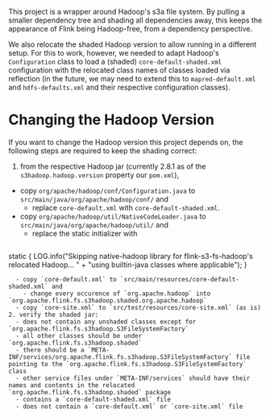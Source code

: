 This project is a wrapper around Hadoop's s3a file system. By pulling a smaller dependency tree and
shading all dependencies away, this keeps the appearance of Flink being Hadoop-free,
from a dependency perspective.

We also relocate the shaded Hadoop version to allow running in a different
setup. For this to work, however, we needed to adapt Hadoop's `Configuration`
class to load a (shaded) `core-default-shaded.xml` configuration with the
relocated class names of classes loaded via reflection
(in the future, we may need to extend this to `mapred-default.xml` and `hdfs-defaults.xml` and their respective configuration classes).

# Changing the Hadoop Version

If you want to change the Hadoop version this project depends on, the following
steps are required to keep the shading correct:

1. from the respective Hadoop jar (currently 2.8.1 as of the `s3hadoop.hadoop.version` property our `pom.xml`),
  - copy `org/apache/hadoop/conf/Configuration.java` to `src/main/java/org/apache/hadoop/conf/` and
    - replace `core-default.xml` with `core-default-shaded.xml`.
  - copy `org/apache/hadoop/util/NativeCodeLoader.java` to `src/main/java/org/apache/hadoop/util/` and
    - replace the static initializer with
    ```
  static {
    LOG.info("Skipping native-hadoop library for flink-s3-fs-hadoop's relocated Hadoop... " +
             "using builtin-java classes where applicable");
  }
```
  - copy `core-default.xml` to `src/main/resources/core-default-shaded.xml` and
    - change every occurence of `org.apache.hadoop` into `org.apache.flink.fs.s3hadoop.shaded.org.apache.hadoop`
  - copy `core-site.xml` to `src/test/resources/core-site.xml` (as is)
2. verify the shaded jar:
  - does not contain any unshaded classes except for `org.apache.flink.fs.s3hadoop.S3FileSystemFactory`
  - all other classes should be under `org.apache.flink.fs.s3hadoop.shaded`
  - there should be a `META-INF/services/org.apache.flink.fs.s3hadoop.S3FileSystemFactory` file pointing to the `org.apache.flink.fs.s3hadoop.S3FileSystemFactory` class
  - other service files under `META-INF/services` should have their names and contents in the relocated `org.apache.flink.fs.s3hadoop.shaded` package
  - contains a `core-default-shaded.xml` file
  - does not contain a `core-default.xml` or `core-site.xml` file
